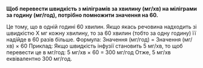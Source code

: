 **Щоб перевести швидкість з міліграмів за хвилину (мг/хв) на міліграми за годину (мг/год), потрібно помножити значення на 60.**

Це тому, що в одній годині 60 хвилин. Якщо якась речовина надходить зі швидкістю X мг кожну хвилину, то за 60 хвилин (тобто за одну годину) її надійде в 60 разів більше.
Формула:
Значення (мг/год) = Значення (мг/хв) × 60
Приклад:
Якщо швидкість інфузії становить 5 мг/хв, то щоб перевести це в мг/год:
5 мг/хв × 60 = 300 мг/год
Отже, 5 мг/хв еквівалентно 300 мг/год.

